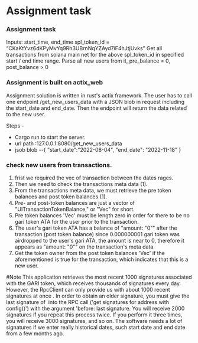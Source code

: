 # Assignment task

### Assignment task

Inputs: start_time, end_time
spl_token_id = “CKaKtYvz6dKPyMvYq9Rh3UBrnNqYZAyd7iF4hJtjUvks”
Get all transactions from solana main net for the above spl_token_id in specified start / end time range.
Parse all new users from it, pre_balance = 0, post_balance > 0

### Assignment is built on actix_web
Assignment solution is written in rust's actix framework. The user has to call one endpoint 
/get_new_users_data with a JSON blob in request including the start_date and end_date. Then the endpoint will return the data related to the new user.

Steps - 
* Cargo run to start the server.
* url path :127.0.0.1:8080/get_new_users_data
* jsob blob --{
  "start_date":"2022-08-04",
  "end_date": "2022-11-18"
}

### check new users from transactions.

1. frist we required the vec of transaction between the dates rages.
2. Then we need to check the transactions meta data (1).
3. From the transactions meta data, we must retrieve the pre token balances and post token balances (1).
4. Pre- and post-token balances are just a vector of "UITransactionTokenBalance," or "Vec" for short.
5. Pre token balances 'Vec' must be length zero in order for there to be no gari token ATA for the user prior to the transaction.
6. The user's gari token ATA has a balance of "amount: "0"" after the transaction (post token balance) since 0.000000001 gari token was airdropped to the user's gari ATA, the amount is near to 0, therefore it appears as "amount: "0"" on the transaction's meta data.
7. Get the token owner from the post token balances 'Vec' if the aforementioned is true for the transaction, which indicates that this is a new user.

#Note
This application retrieves the most recent 1000 signatures associated with the GARI token, which receives thousands of signatures every day. However, the RpcClient can only provide us with about 1000 recent signatures at once . In order to obtain an older signature, you must give the last signature of  into the RPC call ('get signatures for address with config()') with the argument 'before: last signature.
You will receive 2000 signatures if you repeat this process twice. If you perform it three times, you will receive 3000 signatures, and so on.
The software needs a lot of signatures if we enter really historical dates, such start date and end date from a few months ago.